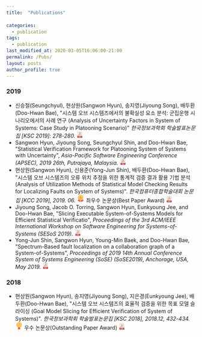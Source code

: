 ```yaml
---
title:  "Publications"

categories:
  - publication
tags:
  - publication
last_modified_at: 2020-03-05T16:06:00-21:00 
permalink: /Pubs/ 
layout: posts
author_profile: true
---
```

<!--
### 2020
-->

### 2019
* <span style="font-size:10.5pt"> 신승철(Seungchyul), 현상원(Sangwon Hyun), 송지영(Jiyoung Song), 배두환(Doo-Hwan Bae), "시스템 오브 시스템즈에서의 불확실성 요소 분석: 군집운행 시나리오에서의 사례 연구 (Analysis of Uncertainty Factors in System of Systems: Case Study in Platooning Scenario)" *한국정보과학회 학술발표논문집 [KSC 2019]: 278-280.* </span> <a href="/assets/papers/ksc2019.pdf" target="_blank" rel="noopener noreferrer"><img src="/assets/icons/pdf.png" alt="" width="17"></a>  
* <span style="font-size:10.5pt"> Sangwon Hyun, Jiyoung Song, Seungchyul Shin, and Doo-Hwan Bae, "Statistical Verification Framework for Platooning System of Systems with Uncertainty", *Asia-Pacific Software Engineering Conference (APSEC), 2019 26th, Putrajaya, Malaysia.* </span> <a href="/assets/papers/APSEC2019.pdf" target="_blank" rel="noopener noreferrer"><img src="/assets/icons/pdf.png" alt="" width="17"></a>
* <span style="font-size:10.5pt"> 현상원(Sangwon Hyun), 신용준(Yong-Jun Shin), 배두환(Doo-Hwan Bae), "시스템 오브 시스템즈의 오류 위치 추정을 위한 통계적 검증 결과 활용 기법 분석 (Analysis of Utilization Methods of Statistical Model Checking Results for Localizing Faults on System of Systems)". *한국컴퓨터종합학술대회 논문집 [KCC 2019], 2019. 06.* <img src="/assets/icons/gold-medal.png" width="20"> 최우수 논문상(Best Paper Award) </span> <a href="/assets/papers/kcc2019.pdf" target="_blank" rel="noopener noreferrer"><img src="/assets/icons/pdf.png" alt="" width="17"></a>  
* <span style="font-size:10.5pt"> Jiyoung Song, Jacob O. Torring, Sangwon Hyun, Eunkyoung Jee, and Doo-Hwan Bae, "Slicing Executable System-of-Systems Models for Efficient Statistical Verificatio", *Proceedings of the 3rd ACM/IEEE International Workshop on Software Engineering for Systems-of-Systems (SESoS 2019).* </span> <a href="/assets/papers/SESoS2019.pdf" target="_blank" rel="noopener noreferrer"><img src="/assets/icons/pdf.png" alt="" width="17"></a>  
* <span style="font-size:10.5pt"> Yong-Jun Shin, Sangwon Hyun, Young-Min Baek, and Doo-Hwan Bae, "Spectrum-Based fault localization on a collaboration graph of a System-of-Systems", *Proceedings of  2019 14th Annual Conference System of Systems Engineering (SoSE) (SoSE2019), Anchorage, USA, May 2019.* </span> <a href="/assets/papers/SoSE2019.pdf" target="_blank" rel="noopener noreferrer"><img src="/assets/icons/pdf.png" alt="" width="17"></a>
### 2018
* <span style="font-size:10.5pt"> 현상원(Sangwon Hyun), 송지영(Jiyoung Song), 지은경(Eunkyoung Jee), 배두환(Doo-Hwan Bae), "시스템 오브 시스템즈의 효율적 검증을 위한 목표 모델 슬라이싱 (Goal Model Slicing for Efficient Verification of System of Systems)". *한국정보과학회 학술발표논문집 [KSC 2018], 2018.12, 432-434.* <img src="/assets/icons/medal.png" width="20"> 우수 논문상(Outstanding Paper Award) </span> <a href="/assets/papers/ksc2018.pdf" target="_blank" rel="noopener noreferrer"><img src="/assets/icons/pdf.png" alt="" width="17"></a>  